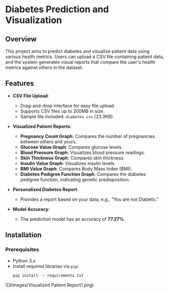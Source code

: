 # Diabetes Prediction and Visualization

## Overview

This project aims to predict diabetes and visualize patient data using various health metrics. Users can upload a CSV file containing patient data, and the system generates visual reports that compare the user's health metrics against others in the dataset.

## Features

- **CSV File Upload**: 
  - Drag-and-drop interface for easy file upload.
  - Supports CSV files up to 200MB in size.
  - Sample file included: `diabetes.csv` (23.3KB).
  
- **Visualized Patient Reports**:
  - **Pregnancy Count Graph**: Compares the number of pregnancies between others and yours.
  - **Glucose Value Graph**: Compares glucose levels.
  - **Blood Pressure Graph**: Visualizes blood pressure readings.
  - **Skin Thickness Graph**: Compares skin thickness.
  - **Insulin Value Graph**: Visualizes insulin levels.
  - **BMI Value Graph**: Compares Body Mass Index (BMI).
  - **Diabetes Pedigree Function Graph**: Compares the diabetes pedigree function, indicating genetic predisposition.

- **Personalized Diabetes Report**: 
  - Provides a report based on your data, e.g., "You are not Diabetic."
  
- **Model Accuracy**: 
  - The prediction model has an accuracy of **77.27%**.

## Installation

### Prerequisites
- Python 3.x
- Install required libraries via `pip`:
  ```bash
  pip install -r requirements.txt

![](Images/Visualized Patient Report1.png)

